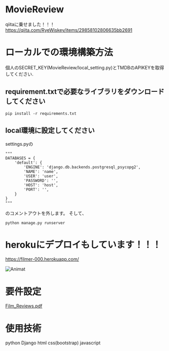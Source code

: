 
# MovieReview
qiitaに乗せました！！！
https://qiita.com/RyeWiskey/items/29858102806635bb2691

# ローカルでの環境構築方法
個人のSECRET_KEY(MovieReview/local_setting.py)とTMDBのAPIKEYを取得してください.
## requirement.txtで必要なライブラリをダウンロードしてください
```
pip install -r requirements.txt
```
## local環境に設定してください
settings.pyの
```
"""
DATABASES = {
    'default': {
        'ENGINE': 'django.db.backends.postgresql_psycopg2',
        'NAME': 'name',
        'USER': 'user',
        'PASSWORD': '',
        'HOST': 'host',
        'PORT': '',
    }
}
"""
```
のコメントアウトを外します。
そして、
```
python manage.py runserver
```
# herokuにデプロイもしています！！！

https://filmer-000.herokuapp.com/


![Animat](https://user-images.githubusercontent.com/69001166/180608078-00dd70de-ab05-45fb-a201-e0556465cc0c.gif)

# 要件設定
[Film_Reviews.pdf](https://github.com/YuminosukeSato/MovieReview/files/9331005/Film_Reviews_m5261158.1.pdf)

# 使用技術
python Django 
html
css(bootstrap)
javascript
